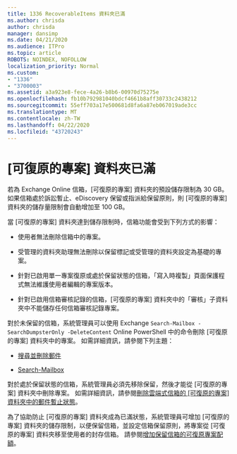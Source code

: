 ```yaml
---
title: 1336 RecoverableItems 資料夾已滿
ms.author: chrisda
author: chrisda
manager: dansimp
ms.date: 04/21/2020
ms.audience: ITPro
ms.topic: article
ROBOTS: NOINDEX, NOFOLLOW
localization_priority: Normal
ms.custom:
- "1336"
- "3700003"
ms.assetid: a3a923e8-fece-4a26-b8b6-00970d75275e
ms.openlocfilehash: fb10b792981040bdcf4661b8aff30733c2438212
ms.sourcegitcommit: 55eff703a17e500681d8fa6a87eb067019ade3cc
ms.translationtype: MT
ms.contentlocale: zh-TW
ms.lasthandoff: 04/22/2020
ms.locfileid: "43720243"
---
```

# <a name="the-recoverable-items-folder-is-full"></a>[可復原的專案] 資料夾已滿

若為 Exchange Online 信箱，[可復原的專案] 資料夾的預設儲存限制為 30 GB。 如果信箱處於訴訟暫止、eDiscovery 保留或指派給保留原則，則 [可復原的專案] 資料夾的儲存量限制會自動增加至 100 GB。

當 [可復原的專案] 資料夾達到儲存限制時，信箱功能會受到下列方式的影響：

- 使用者無法刪除信箱中的專案。

- 受管理的資料夾助理無法刪除以保留標記或受管理的資料夾設定為基礎的專案。

- 針對已啟用單一專案復原或處於保留狀態的信箱，「寫入時複製」頁面保護程式無法維護使用者編輯的專案版本。

- 針對已啟用信箱審核記錄的信箱，[可復原的專案] 資料夾中的「審核」子資料夾中不能儲存任何信箱審核記錄專案。

對於未保留的信箱，系統管理員可以使用 Exchange `Search-Mailbox -SearchDumpsterOnly -DeleteContent` Online PowerShell 中的命令刪除 [可復原的專案] 資料夾中的專案。 如需詳細資訊，請參閱下列主題：

- [搜尋並刪除郵件](https://docs.microsoft.com/office365/securitycompliance/search-for-and-delete-messagesadmin-help)

- [Search-Mailbox](https://docs.microsoft.com/powershell/module/exchange/mailboxes/Search-Mailbox)

對於處於保留狀態的信箱，系統管理員必須先移除保留，然後才能從 [可復原的專案] 資料夾中刪除專案。 如需詳細資訊，請參閱[刪除雲端式信箱的 [可復原的專案] 資料夾中的郵件暫止狀態](https://docs.microsoft.com/office365/securitycompliance/delete-items-in-the-recoverable-items-folder-of-mailboxes-on-hold)。

為了協助防止 [可復原的專案] 資料夾成為已滿狀態，系統管理員可增加 [可復原的專案] 資料夾的儲存限制，以便保留信箱，並設定信箱保留原則，將專案從 [可復原的專案] 資料夾移至使用者的封存信箱。 請參閱[增加保留信箱的可復原專案配額](https://docs.microsoft.com/office365/securitycompliance/increase-the-recoverable-quota-for-mailboxes-on-hold)。
